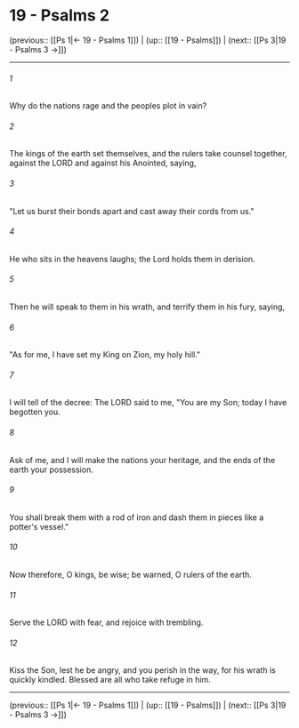 # 19 - Psalms 2

(previous:: [[Ps 1|← 19 - Psalms 1]]) | (up:: [[19 - Psalms]]) | (next:: [[Ps 3|19 - Psalms 3 →]])

***


###### 1 
Why do the nations rage and the peoples plot in vain? 

###### 2 
The kings of the earth set themselves, and the rulers take counsel together, against the LORD and against his Anointed, saying, 

###### 3 
"Let us burst their bonds apart and cast away their cords from us." 

###### 4 
He who sits in the heavens laughs; the Lord holds them in derision. 

###### 5 
Then he will speak to them in his wrath, and terrify them in his fury, saying, 

###### 6 
"As for me, I have set my King on Zion, my holy hill." 

###### 7 
I will tell of the decree: The LORD said to me, "You are my Son; today I have begotten you. 

###### 8 
Ask of me, and I will make the nations your heritage, and the ends of the earth your possession. 

###### 9 
You shall break them with a rod of iron and dash them in pieces like a potter's vessel." 

###### 10 
Now therefore, O kings, be wise; be warned, O rulers of the earth. 

###### 11 
Serve the LORD with fear, and rejoice with trembling. 

###### 12 
Kiss the Son, lest he be angry, and you perish in the way, for his wrath is quickly kindled. Blessed are all who take refuge in him.

***

(previous:: [[Ps 1|← 19 - Psalms 1]]) | (up:: [[19 - Psalms]]) | (next:: [[Ps 3|19 - Psalms 3 →]])
